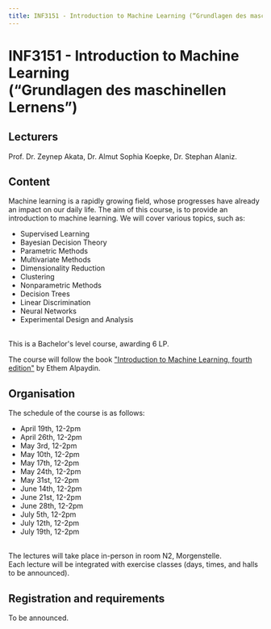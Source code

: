 ```yaml
---
title: INF3151 - Introduction to Machine Learning (“Grundlagen des maschinellen Lernens”)
---
```

# INF3151 - Introduction to Machine Learning <br/> (“Grundlagen des maschinellen Lernens”)

## Lecturers
Prof. Dr. Zeynep Akata, Dr. Almut Sophia Koepke, Dr. Stephan Alaniz.

## Content
Machine learning is a rapidly growing field, whose progresses have already an impact on our daily life. 
The aim of this course, is to provide an introduction to machine learning. We will cover various topics, such as: 
- Supervised Learning
- Bayesian Decision Theory
- Parametric Methods
- Multivariate Methods
- Dimensionality Reduction
- Clustering
- Nonparametric Methods
- Decision Trees
- Linear Discrimination
- Neural Networks
- Experimental Design and Analysis

<br>
This is a Bachelor's level course, awarding 6 LP.<br>

The course will follow the book ["Introduction to Machine Learning, fourth edition"](https://mitpress.ublish.com/book/introduction-to-machine-learning--4) by Ethem Alpaydin. 

## Organisation
The schedule of the course is as follows:
- April 19th, 12-2pm
- April 26th, 12-2pm
- May 3rd, 12-2pm
- May 10th, 12-2pm
- May 17th, 12-2pm
- May 24th, 12-2pm
- May 31st, 12-2pm
- June 14th, 12-2pm
- June 21st, 12-2pm
- June 28th, 12-2pm
- July 5th, 12-2pm
- July 12th, 12-2pm
- July 19th, 12-2pm

<br>
The lectures will take place in-person in room N2, Morgenstelle.<br>
Each lecture will be integrated with exercise classes (days, times, and halls to be announced).

## Registration and requirements
To be announced.
